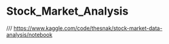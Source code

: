 # Stock_Market_Analysis

/// https://www.kaggle.com/code/thesnak/stock-market-data-analysis/notebook

